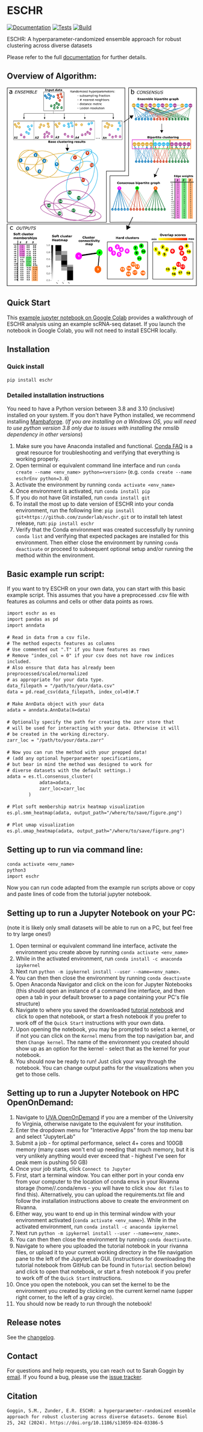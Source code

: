 # ESCHR

[![Documentation][badge-docs]][link-docs]
[![Tests][badge-tests]][link-tests]
[![Build][badge-build]][link-build]

ESCHR: A hyperparameter-randomized ensemble approach for robust clustering across diverse datasets

Please refer to the full [documentation][link-docs] for further details.

## Overview of Algorithm:

![figure](https://github.com/zunderlab/eschr/raw/main/figure.png)

## Quick Start

This [example jupyter notebook on Google Colab](https://github.com/zunderlab/eschr/raw/main/docs/notebooks/paul15_mouse_hematopoiesis.ipynb) provides a walkthrough of ESCHR analysis using an example scRNA-seq dataset. If you launch the notebook in Google Colab, you will not need to install ESCHR locally.

## Installation

### Quick install

`pip install eschr`

### Detailed installation instructions

You need to have a Python version between 3.8 and 3.10 (inclusive) installed on your system. If you don't have
Python installed, we recommend installing [Mambaforge](https://github.com/conda-forge/miniforge#mambaforge).
(_If you are installing on a Windows OS, you will need to use python version 3.8 only due to issues with installing the nmslib dependency in other versions_)

1. Make sure you have Anaconda installed and functional. [Conda FAQ](https://docs.anaconda.com/anaconda/user-guide/faq/) is a great resource for troubleshooting and verifying that everything is working properly.
2. Open terminal or equivalent command line interface and run `conda create --name <env_name> python=<version>` (e.g. `conda create --name eschrEnv python=3.8`)
3. Activate the environment by running `conda activate <env_name>`
4. Once environment is activated, run `conda install pip`
5. If you do not have Git installed, run `conda install git`
6. To install the most up to date version of ESCHR into your conda environment, run the following line:
   `pip install git+https://github.com/zunderlab/eschr.git`
   or to install teh latest release, run:
   `pip install eschr`
7. Verify that the Conda environment was created successfully by running `conda list` and verifying that expected packages are installed for this environment. Then either close the environment by running `conda deactivate` or proceed to subsequent optional setup and/or running the method within the environment.

## Basic example run script:

If you want to try ESCHR on your own data, you can start with this basic example script. This assumes that you have a preprocessed .csv file with features as columns and cells or other data points as rows.

```
import eschr as es
import pandas as pd
import anndata

# Read in data from a csv file.
# The method expects features as columns
# Use commented out ".T" if you have features as rows
# Remove "index_col = 0" if your csv does not have row indices included.
# Also ensure that data has already been preprocessed/scaled/normalized
# as appropriate for your data type.
data_filepath = "/path/to/your/data.csv"
data = pd.read_csv(data_filepath, index_col=0)#.T

# Make AnnData object with your data
adata = anndata.AnnData(X=data)

# Optionally specify the path for creating the zarr store that
# will be used for interacting with your data. Otherwise it will
# be created in the working directory.
zarr_loc = "/path/to/your/data.zarr"

# Now you can run the method with your prepped data!
# (add any optional hyperparameter specifications,
# but bear in mind the method was designed to work for
# diverse datasets with the default settings.)
adata = es.tl.consensus_cluster(
            adata=adata,
            zarr_loc=zarr_loc
        )

# Plot soft membership matrix heatmap visualization
es.pl.smm_heatmap(adata, output_path="/where/to/save/figure.png")

# Plot umap visualization
es.pl.umap_heatmap(adata, output_path="/where/to/save/figure.png")
```

## Setting up to run via command line:

```
conda activate <env_name>
python3
import eschr
```

Now you can run code adapted from the example run scripts above or copy and paste lines of code from the tutorial jupyter notebook.

## Setting up to run a Jupyter Notebook on your PC:

(note it is likely only small datasets will be able to run on a PC, but feel free to try large ones!)

1. Open terminal or equivalent command line interface, activate the environment you create above by running `conda activate <env_name>`
2. While in the activated environment, run `conda install -c anaconda ipykernel`
3. Next run `python -m ipykernel install --user --name=<env_name>`.
4. You can then then close the environment by running `conda deactivate`
5. Open Anaconda Navigator and click on the icon for Jupyter Notebooks (this should open an instance of a command line interface, and then open a tab in your default browser to a page containing your PC's file structure)
6. Navigate to where you saved the downloaded [tutorial notebook](https://github.com/zunderlab/eschr/raw/main/docs/notebooks/paul15_mouse_hematopoiesis.ipynb) and click to open that notebook, or start a fresh notebook if you prefer to work off of the `Quick Start` instructions with your own data.
7. Upon opening the notebook, you may be prompted to select a kernel, or if not you can click on the `Kernel` menu from the top navigation bar, and then `Change kernel`. The name of the environment you created should show up as an option for the kernel - select that as the kernel for your notebook.
8. You should now be ready to run! Just click your way through the notebook. You can change output paths for the visualizations when you get to those cells.

## Setting up to run a Jupyter Notebook on HPC OpenOnDemand:

1. Navigate to [UVA OpenOnDemand](https://rivanna-portal.hpc.virginia.edu/pun/sys/dashboard/) if you are a member of the University fo Virginia, otherwise navigate to the equivalent for your institution.
2. Enter the dropdown menu for "Interactive Apps" from the top menu bar and select "JupyterLab"
3. Submit a job - for optimal performance, select 4+ cores and 100GB memory (many cases won't end up needing that much memory, but it is very unlikely anything would ever exceed that - highest I've seen for peak mem is pushing 50 GB)
4. Once your job starts, click `Connect to Jupyter`
5. First, start a terminal window. You can either port in your conda env from your computer to the location of conda envs in your Rivanna storage (home/<your compute id>/.conda/envs - you will have to click `show dot files` to find this). Alternatively, you can upload the requirements.txt file and follow the installation instructions above to create the environment on Rivanna.
6. Either way, you want to end up in this terminal window with your environment activated (`conda activate <env_name>`). While in the activated environment, run `conda install -c anaconda ipykernel`
7. Next run `python -m ipykernel install --user --name=<env_name>`.
8. You can then then close the environment by running `conda deactivate`.
9. Navigate to where you uploaded the tutorial notebook in your rivanna files, or upload it to your current working directory in the file navigation pane to the left of the JupyterLab GUI. (instructions for downloading the tutorial notebook from GitHub can be found in `Tutorial` section below) and click to open that notebook, or start a fresh notebook if you prefer to work off of the `Quick Start` instructions.
10. Once you open the notebook, you can set the kernel to be the environment you created by clicking on the current kernel name (upper right corner, to the left of a gray circle).
11. You should now be ready to run through the notebook!

## Release notes

See the [changelog][changelog].

## Contact

For questions and help requests, you can reach out to Sarah Goggin by [email](mailto:sg4dm@virginia.edu).
If you found a bug, please use the [issue tracker][issue-tracker].

## Citation

    Goggin, S.M., Zunder, E.R. ESCHR: a hyperparameter-randomized ensemble approach for robust clustering across diverse datasets. Genome Biol 25, 242 (2024). https://doi.org/10.1186/s13059-024-03386-5

[badge-tests]: https://github.com/zunderlab/eschr/actions/workflows/test.yaml/badge.svg
[link-tests]: https://github.com/zunderlab/eschr/actions/workflows/test.yaml
[badge-build]: https://img.shields.io/github/actions/workflow/status/zunderlab/eschr/build.yaml?branch=main
[link-build]: https://github.com/zunderlab/eschr/actions/workflows/build.yaml
[badge-docs]: https://img.shields.io/readthedocs/eschr
[link-docs]: https://eschr.readthedocs.io
[issue-tracker]: https://github.com/zunderlab/eschr/issues
[changelog]: https://eschr.readthedocs.io/latest/changelog.html
[link-api]: https://eschr.readthedocs.io/latest/api.html
